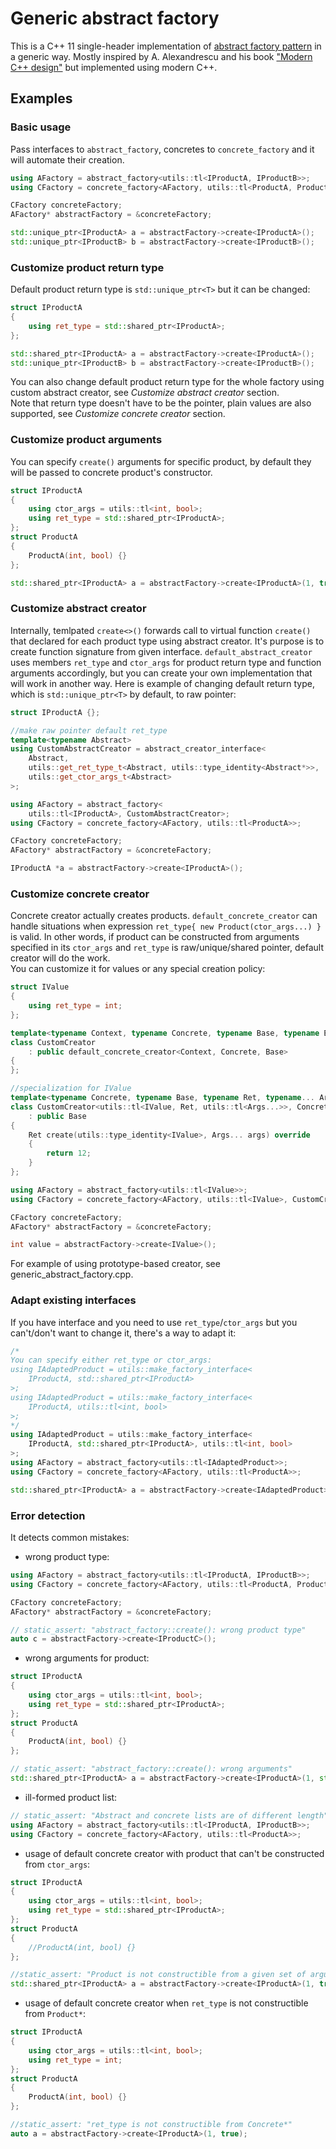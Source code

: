 Generic abstract factory
========================

This is a C++ 11 single-header implementation of [abstract factory pattern](https://en.wikipedia.org/wiki/Abstract_factory_pattern)
in a generic way. Mostly inspired by A. Alexandrescu and his book ["Modern C++ design"](https://www.amazon.com/Modern-Design-Generic-Programming-Patterns/dp/0201704315) but implemented using modern C++.

## Examples

### Basic usage
Pass interfaces to `abstract_factory`, concretes to `concrete_factory` and it
will automate their creation.
```c++
using AFactory = abstract_factory<utils::tl<IProductA, IProductB>>;
using CFactory = concrete_factory<AFactory, utils::tl<ProductA, ProductB>>;

CFactory concreteFactory;
AFactory* abstractFactory = &concreteFactory;

std::unique_ptr<IProductA> a = abstractFactory->create<IProductA>();
std::unique_ptr<IProductB> b = abstractFactory->create<IProductB>();
```

### Customize product return type
Default product return type is `std::unique_ptr<T>` but it can be changed:
```c++
struct IProductA
{
    using ret_type = std::shared_ptr<IProductA>;
};

std::shared_ptr<IProductA> a = abstractFactory->create<IProductA>();
std::unique_ptr<IProductB> b = abstractFactory->create<IProductB>();
```
You can also change default product return type for the whole factory using 
custom  abstract creator, see *Customize abstract creator* section.  
Note that return type doesn't have to be the pointer, plain values are also 
supported, see *Customize concrete creator* section.

### Customize product arguments
You can specify `create()` arguments for specific product, by default they will
be passed to concrete product's constructor.
```c++
struct IProductA
{
    using ctor_args = utils::tl<int, bool>;
    using ret_type = std::shared_ptr<IProductA>;
};
struct ProductA
{
    ProductA(int, bool) {}
};

std::shared_ptr<IProductA> a = abstractFactory->create<IProductA>(1, true);
```

### Customize abstract creator
Internally, temlpated `create<>()` forwards call to virtual function `create()`
that declared for each product type using abstract creator. It's purpose is 
to create function signature from given interface. `default_abstract_creator` uses members 
`ret_type` and `ctor_args` for product return type and function arguments 
accordingly, but you can create your own implementation that will work in 
another way. Here is example of changing default return type, which is
`std::unique_ptr<T>` by default, to raw pointer:
```c++
struct IProductA {};

//make raw pointer default ret_type
template<typename Abstract>
using CustomAbstractCreator = abstract_creator_interface<
    Abstract,
    utils::get_ret_type_t<Abstract, utils::type_identity<Abstract*>>,
    utils::get_ctor_args_t<Abstract>
>;

using AFactory = abstract_factory<
    utils::tl<IProductA>, CustomAbstractCreator>;
using CFactory = concrete_factory<AFactory, utils::tl<ProductA>>;

CFactory concreteFactory;
AFactory* abstractFactory = &concreteFactory;

IProductA *a = abstractFactory->create<IProductA>();
```

### Customize concrete creator
Concrete creator actually creates products. `default_concrete_creator` can 
handle situations when expression `ret_type{ new Product(ctor_args...) }` 
is valid. In other words, if product can be constructed from arguments specified
in its `ctor_args` and `ret_type` is raw/unique/shared pointer, default creator
will do the work.  
You can customize it for values or any special creation policy:
```c++
struct IValue
{
	using ret_type = int;
};

template<typename Context, typename Concrete, typename Base, typename Enabled = void>
class CustomCreator
	: public default_concrete_creator<Context, Concrete, Base>
{
};

//specialization for IValue
template<typename Concrete, typename Base, typename Ret, typename... Args>
class CustomCreator<utils::tl<IValue, Ret, utils::tl<Args...>>, Concrete, Base>
	: public Base
{
	Ret create(utils::type_identity<IValue>, Args... args) override
	{
		return 12;
	}
};

using AFactory = abstract_factory<utils::tl<IValue>>;
using CFactory = concrete_factory<AFactory, utils::tl<IValue>, CustomCreator>;

CFactory concreteFactory;
AFactory* abstractFactory = &concreteFactory;

int value = abstractFactory->create<IValue>();
```
For example of using prototype-based creator, see generic_abstract_factory.cpp.

### Adapt existing interfaces
If you have interface and you need to use `ret_type`/`ctor_args` but you 
can't/don't want to change it, there's a way to adapt it:
```c++
/*
You can specify either ret_type or ctor_args:
using IAdaptedProduct = utils::make_factory_interface<
	IProductA, std::shared_ptr<IProductA>
>;
using IAdaptedProduct = utils::make_factory_interface<
	IProductA, utils::tl<int, bool>
>;
*/
using IAdaptedProduct = utils::make_factory_interface<
	IProductA, std::shared_ptr<IProductA>, utils::tl<int, bool>
>;
using AFactory = abstract_factory<utils::tl<IAdaptedProduct>>;
using CFactory = concrete_factory<AFactory, utils::tl<ProductA>>;

std::shared_ptr<IProductA> a = abstractFactory->create<IAdaptedProduct>(1, true);
```

### Error detection
It detects common mistakes:
- wrong product type:
```c++
using AFactory = abstract_factory<utils::tl<IProductA, IProductB>>;
using CFactory = concrete_factory<AFactory, utils::tl<ProductA, ProductB>>;

CFactory concreteFactory;
AFactory* abstractFactory = &concreteFactory;

// static_assert: "abstract_factory::create(): wrong product type"
auto c = abstractFactory->create<IProductC>();
```
- wrong arguments for product:
```c++
struct IProductA
{
	using ctor_args = utils::tl<int, bool>;
	using ret_type = std::shared_ptr<IProductA>;
};
struct ProductA
{
	ProductA(int, bool) {}
};

// static_assert: "abstract_factory::create(): wrong arguments"
std::shared_ptr<IProductA> a = abstractFactory->create<IProductA>(1, std::string{});
```
- ill-formed product list:
```c++
// static_assert: "Abstract and concrete lists are of different length"
using AFactory = abstract_factory<utils::tl<IProductA, IProductB>>;
using CFactory = concrete_factory<AFactory, utils::tl<ProductA>>;
```
- usage of default concrete creator with product that can't be constructed from `ctor_args`:
```c++
struct IProductA
{
	using ctor_args = utils::tl<int, bool>;
	using ret_type = std::shared_ptr<IProductA>;
};
struct ProductA
{
	//ProductA(int, bool) {}
};

//static_assert: "Product is not constructible from a given set of arguments"
std::shared_ptr<IProductA> a = abstractFactory->create<IProductA>(1, true);
```
- usage of default concrete creator when `ret_type` is not constructible from `Product*`:
```c++
struct IProductA
{
	using ctor_args = utils::tl<int, bool>;
	using ret_type = int;
};
struct ProductA
{
	ProductA(int, bool) {}
};

//static_assert: "ret_type is not constructible from Concrete*"
auto a = abstractFactory->create<IProductA>(1, true);
```